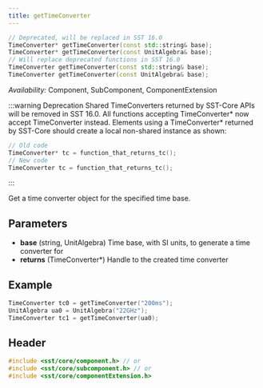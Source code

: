 ```yaml
---
title: getTimeConverter
---
```


```cpp
// Deprecated, will be replaced in SST 16.0
TimeConverter* getTimeConverter(const std::string& base);
TimeConverter* getTimeConverter(const UnitAlgebra& base);
// Will replace deprecated functions in SST 16.0
TimeConverter getTimeConverter(const std::string& base);
TimeConverter getTimeConverter(const UnitAlgebra& base);
```
*Availability:* Component, SubComponent, ComponentExtension

:::warning Deprecation
Shared TimeConverters returned by SST-Core APIs will be removed in SST 16.0. All functions accepting TimeConverter* now accept TimeConverter instead. Elements using a TimeConverter* returned by SST-Core should create a local non-shared instance as shown:
```cpp
// Old code
TimeConverter* tc = function_that_returns_tc();
// New code
TimeConverter tc = function_that_returns_tc();
```
:::

Get a time converter object for the specified time base.

## Parameters
* **base** (string, UnitAlgebra) Time base, with SI units, to generate a time converter for
* **returns** (TimeConverter*) Handle to the created time converter

## Example

<!--- SOURCE_CODE: None --->
```cpp
TimeConverter tc0 = getTimeConverter("200ms");
UnitAlgebra ua0 = UnitAlgebra("22GHz");
TimeConverter tc1 = getTimeConverter(ua0);
```

## Header
```cpp
#include <sst/core/component.h> // or
#include <sst/core/subcomponent.h> // or
#include <sst/core/componentExtension.h>
```
